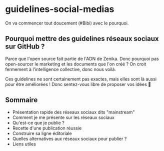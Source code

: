 # guidelines-social-medias
On va commencer tout doucement (#Bibi) avec le pourquoi.

## Pourquoi mettre des guidelines réseaux sociaux sur GitHub ?
Parce que l'open source fait partie de l'ADN de Zenika. Donc pourquoi pas open-sourcer le marketing et les documents que l'on créé ? On croit fermement à l'intelligence collective, donc nous voilà. 

Ces guidelines ne sont certainement pas exactes, mais elles sont là aussi pour être améliorées ! Donc sentez-vous libre de proposer vos idées 🤩

## Sommaire

* Présentation rapide des réseaux sociaux dits "mainstream"
* Comment je me présente sur les réseaux sociaux
* Qu'est-ce que je publie ?
* Recette d'une publication réussie
* Construire sa ligne éditoriale
* Quelles alternatives aux réseaux sociaux pour publier ?
* Liens utiles
